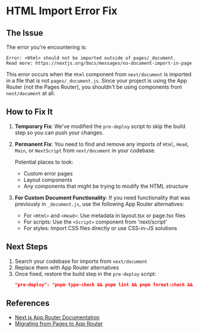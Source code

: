 # HTML Import Error Fix

## The Issue

The error you're encountering is:

```
Error: <Html> should not be imported outside of pages/_document.
Read more: https://nextjs.org/docs/messages/no-document-import-in-page
```

This error occurs when the `Html` component from `next/document` is imported in a file that is not `pages/_document.js`. Since your project is using the App Router (not the Pages Router), you shouldn't be using components from `next/document` at all.

## How to Fix It

1. **Temporary Fix**: We've modified the `pre-deploy` script to skip the build step so you can push your changes.

2. **Permanent Fix**: You need to find and remove any imports of `Html`, `Head`, `Main`, or `NextScript` from `next/document` in your codebase.

   Potential places to look:

   - Custom error pages
   - Layout components
   - Any components that might be trying to modify the HTML structure

3. **For Custom Document Functionality**: If you need functionality that was previously in `_document.js`, use the following App Router alternatives:

   - For `<Html>` and `<Head>`: Use metadata in layout.tsx or page.tsx files
   - For scripts: Use the `<Script>` component from 'next/script'
   - For styles: Import CSS files directly or use CSS-in-JS solutions

## Next Steps

1. Search your codebase for imports from `next/document`
2. Replace them with App Router alternatives
3. Once fixed, restore the build step in the `pre-deploy` script:
   ```json
   "pre-deploy": "pnpm type-check && pnpm lint && pnpm format:check && pnpm build"
   ```

## References

- [Next.js App Router Documentation](https://nextjs.org/docs/app)
- [Migrating from Pages to App Router](https://nextjs.org/docs/app/building-your-application/upgrading/app-router-migration)
